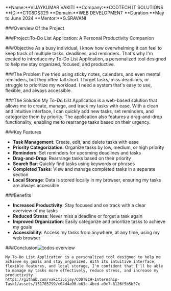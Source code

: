 **Name:**VIJAYKUMAR VAKITI
**Company:**CODTECH IT SOLUTIONS
**ID:**CT08DS329
**Domain:**WEB DEVELOPMENT
**Duration:**May to June 2024
**Mentor:**G.SRAVANI

###Overview Of the Project

###Project:To-Do List Application: A Personal Productivity Companion

###Objective
    As a busy individual, I know how overwhelming it can feel to keep track of multiple tasks, deadlines, and reminders. That's why I'm excited to introduce my To-Do List Application, a personalized tool designed to help me stay organized, focused, and productive.

###The Problem
   I've tried using sticky notes, calendars, and even mental reminders, but they often fall short. I forget tasks, miss deadlines, or struggle to prioritize my workload. I need a system that's easy to use, flexible, and always accessible.

###The Solution
   My To-Do List Application is a web-based solution that allows me to create, manage, and track my tasks with ease. With a clean and intuitive interface, I can quickly add new tasks, set reminders, and categorize them by priority. The application also features a drag-and-drop functionality, enabling me to rearrange tasks based on their urgency.

###Key Features

 * **Task Management**: Create, edit, and delete tasks with ease
* **Priority Categorization**: Organize tasks by low, medium, or high priority
* **Reminders**: Set reminders for upcoming deadlines and tasks
* **Drag-and-Drop**: Rearrange tasks based on their priority
* **Search Bar**: Quickly find tasks using keywords or phrases
* **Completed Tasks**: View and manage completed tasks in a separate section
* **Local Storage**: Data is stored locally in my browser, ensuring my tasks are always accessible

###Benefits

* **Increased Productivity**: Stay focused and on track with a clear overview of my tasks
* **Reduced Stress**: Never miss a deadline or forget a task again
* **Improved Organization**: Easily categorize and prioritize tasks to achieve my goals
* **Accessibility**: Access my tasks from anywhere, at any time, using my web browser



###Conclusion![todos overview](https://github.com/vakitivijay/CODTECH-Internship-Task1/assets/151705799/c04d4a90-b63c-4bcd-a9c7-8126f5b5b57e)


    My To-Do List Application is a personalized tool designed to help me achieve my goals and stay organized. With its intuitive interface, flexible features, and local storage, I'm confident that I'll be able to manage my tasks more effectively, reduce stress, and increase my productivity.
    https://github.com/vakitivijay/CODTECH-Internship-Task1/assets/151705799/c04d4a90-b63c-4bcd-a9c7-8126f5b5b57e

